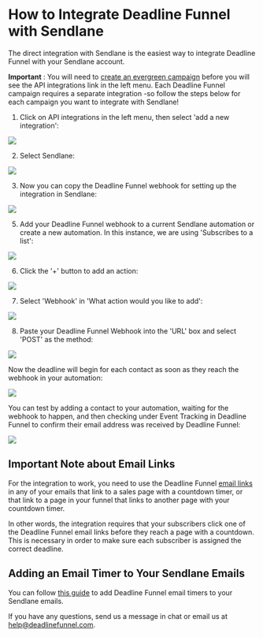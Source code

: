 # How to Integrate Deadline Funnel with Sendlane

The direct integration with Sendlane is the easiest way to integrate Deadline Funnel with your Sendlane account.

**Important** : You will need to [create an evergreen campaign](https://documentation.deadlinefunnel.com/article/629-how-to-create-a-deadline-funnel-campaign) before you will see the API integrations link in the left menu. Each Deadline Funnel campaign requires a separate integration -so follow the steps below for each campaign you want to integrate with Sendlane!

1. Click on API integrations in the left menu, then select 'add a new integration':

![](https://d33v4339jhl8k0.cloudfront.net/docs/assets/53974d6ce4b0c76107b109d1/images/5da4734904286364bc905ac4/file-UzZlNCnwgg.jpg)

2. Select Sendlane:

![](https://d33v4339jhl8k0.cloudfront.net/docs/assets/53974d6ce4b0c76107b109d1/images/5da4727204286364bc905ab6/file-ableRRK39O.jpg)

3. Now you can copy the Deadline Funnel webhook for setting up the integration in Sendlane:

![](https://d33v4339jhl8k0.cloudfront.net/docs/assets/53974d6ce4b0c76107b109d1/images/5da472fc04286364bc905abd/file-6FDFvgiD05.jpg)

5. Add your Deadline Funnel webhook to a current Sendlane automation or create a new automation. In this instance, we are using 'Subscribes to a list':

![](https://d33v4339jhl8k0.cloudfront.net/docs/assets/53974d6ce4b0c76107b109d1/images/5da471a404286364bc905aa9/file-Ti6n7JJ38e.jpg)

6. Click the '+' button to add an action:

![](https://d33v4339jhl8k0.cloudfront.net/docs/assets/53974d6ce4b0c76107b109d1/images/5da46f482c7d3a7e9ae27737/file-wpN5EE7eEU.jpg)

7. Select 'Webhook' in 'What action would you like to add':

![](https://d33v4339jhl8k0.cloudfront.net/docs/assets/53974d6ce4b0c76107b109d1/images/5da46f8204286364bc905a86/file-mogCEu384z.jpg)

8. Paste your Deadline Funnel Webhook into the 'URL' box and select 'POST' as the method:

![](https://d33v4339jhl8k0.cloudfront.net/docs/assets/53974d6ce4b0c76107b109d1/images/5da4703e2c7d3a7e9ae27741/file-kukJlTak3T.jpg)

Now the deadline will begin for each contact as soon as they reach the webhook in your automation:

![](https://d33v4339jhl8k0.cloudfront.net/docs/assets/53974d6ce4b0c76107b109d1/images/5da4707b2c7d3a7e9ae27747/file-aL6IWbYnrb.jpg)

You can test by adding a contact to your automation, waiting for the webhook to happen, and then checking under Event Tracking in Deadline Funnel to confirm their email address was received by Deadline Funnel:

![](https://d33v4339jhl8k0.cloudfront.net/docs/assets/53974d6ce4b0c76107b109d1/images/5da471212c7d3a7e9ae2774d/file-Ztyr1gNECN.jpg)

## Important Note about Email Links

For the integration to work, you need to use the Deadline Funnel [email links](http://documentation.deadlinefunnel.com/article/16-expiring-links) in any of your emails that link to a sales page with a countdown timer, or that link to a page in your funnel that links to another page with your countdown timer.

In other words, the integration requires that your subscribers click one of the Deadline Funnel email links before they reach a page with a countdown. This is necessary in order to make sure each subscriber is assigned the correct deadline.

## Adding an Email Timer to Your Sendlane Emails

You can follow [this guide](https://documentation.deadlinefunnel.com/article/698-how-to-add-an-email-timer-to-sendlane) to add Deadline Funnel email timers to your Sendlane emails.

If you have any questions, send us a message in chat or email us at [help@deadlinefunnel.com](mailto:mailto:help@deadlinefunnel.com).

